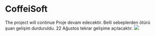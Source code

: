 # CoffeiSoft


The project will continue
Proje devam edecektir.
Belli sebeplerden ötürü şuan gelişim durduruldu.
22 Ağustos tekrar gelişime açılacaktır.
<img src="https://i.hizliresim.com/da5nec1.png"/> 




